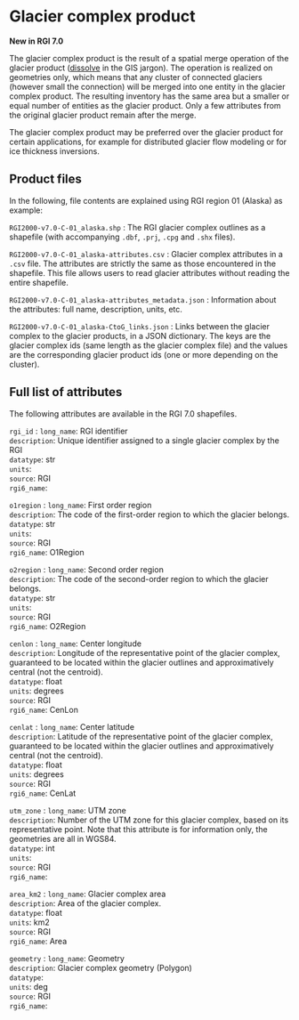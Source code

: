 # Glacier complex product

**New in RGI 7.0**

The glacier complex product is the result of a spatial merge operation of the glacier product ([dissolve](http://wiki.gis.com/wiki/index.php/Dissolve) in the GIS jargon). The operation is realized on geometries only, which means that any cluster of connected glaciers (however small the connection) will be merged into one entity in the glacier complex product. The resulting inventory has the same area but a smaller or equal number of entities as the glacier product. Only a few attributes from the original glacier product remain after the merge.

The glacier complex product may be preferred over the glacier product for certain applications, for example for distributed glacier flow modeling or for ice thickness inversions.

## Product files

In the following, file contents are explained using RGI region 01 (Alaska) as example:

`RGI2000-v7.0-C-01_alaska.shp`
: The RGI glacier complex outlines as a shapefile (with accompanying `.dbf`, `.prj`, `.cpg` and `.shx` files).

`RGI2000-v7.0-C-01_alaska-attributes.csv`
: Glacier complex attributes in a `.csv` file. The attributes are strictly the same as those encountered in the shapefile. This file allows users to read glacier attributes without reading the entire shapefile.

`RGI2000-v7.0-C-01_alaska-attributes_metadata.json`
: Information about the attributes: full name, description, units, etc.

`RGI2000-v7.0-C-01_alaska-CtoG_links.json`
: Links between the glacier complex to the glacier products, in a JSON dictionary. The keys are the glacier complex ids (same length as the glacier complex file) and the values are the corresponding glacier product ids (one or more depending on the cluster).

## Full list of attributes

The following attributes are available in the RGI 7.0 shapefiles.

`rgi_id`
: `long_name`: RGI identifier <br/> `description`: Unique identifier assigned to a single glacier complex by the RGI <br/> `datatype`: str <br/> `units`:  <br/> `source`: RGI <br/> `rgi6_name`: 

`o1region`
: `long_name`: First order region <br/> `description`: The code of the first-order region to which the glacier belongs. <br/> `datatype`: str <br/> `units`:  <br/> `source`: RGI <br/> `rgi6_name`: O1Region

`o2region`
: `long_name`: Second order region <br/> `description`: The code of the second-order region to which the glacier belongs. <br/> `datatype`: str <br/> `units`:  <br/> `source`: RGI <br/> `rgi6_name`: O2Region

`cenlon`
: `long_name`: Center longitude <br/> `description`: Longitude of the representative point of the glacier complex, guaranteed to be located within the glacier outlines and approximatively central (not the centroid). <br/> `datatype`: float <br/> `units`: degrees <br/> `source`: RGI <br/> `rgi6_name`: CenLon

`cenlat`
: `long_name`: Center latitude <br/> `description`: Latitude of the representative point of the glacier complex, guaranteed to be located within the glacier outlines and approximatively central (not the centroid). <br/> `datatype`: float <br/> `units`: degrees <br/> `source`: RGI <br/> `rgi6_name`: CenLat

`utm_zone`
: `long_name`: UTM zone <br/> `description`: Number of the UTM zone for this glacier complex, based on its representative point. Note that this attribute is for information only, the geometries are all in WGS84. <br/> `datatype`: int <br/> `units`:  <br/> `source`: RGI <br/> `rgi6_name`: 

`area_km2`
: `long_name`: Glacier complex area <br/> `description`: Area of the glacier complex. <br/> `datatype`: float <br/> `units`: km2 <br/> `source`: RGI <br/> `rgi6_name`: Area

`geometry`
: `long_name`: Geometry <br/> `description`: Glacier complex geometry (Polygon) <br/> `datatype`:  <br/> `units`: deg <br/> `source`: RGI <br/> `rgi6_name`: 
